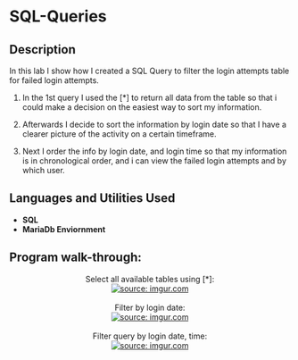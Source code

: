 # 

<h1>SQL-Queries</h1>


<h2>Description</h2>
In this lab I show how I created a SQL Query to filter the login attempts table for failed login attempts.  

1. In the 1st query I used the [*] to return all data from the table so that i could make a decision on the easiest way to sort my information. 

2. Afterwards I decide to sort the information by login date so that I have a clearer picture of the activity on a certain timeframe.

3. Next I order the info by login date, and login time so that my information is in chronological order, and i can view the failed login attempts and by which user. 



<h2>Languages and Utilities Used</h2>

- <b>SQL</b>
- <b>MariaDb Enviornment</b> 



<h2>Program walk-through:</h2>

<p align="center">
Select all available tables using [*]: <br/>
<a href="https://imgur.com/YTcJCG9"><img src="https://i.imgur.com/YTcJCG9.png" title="source: imgur.com" /></a><br />
<br />
Filter by login date:  <br/>
<a href="https://imgur.com/rAzngss"><img src="https://i.imgur.com/rAzngss.png" title="source: imgur.com" /></a>
<br />
<br />
Filter query by login date, time: <br/>
<a href="https://imgur.com/bw8SPvw"><img src="https://i.imgur.com/bw8SPvw.png" title="source: imgur.com" /></a>
<br />
<br />

  


</p>

<!--
 ```diff
- text in red
+ text in green
! text in orange
# text in gray
@@ text in purple (and bold)@@
```
--!>
